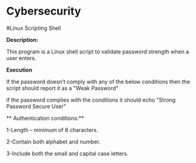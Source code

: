 # Cybersecurity

#Linux Scripting Shell

**Description:**

This program is a Linux shell script to validate password strength when a user enters.

**Execution**

If the password doesn’t comply with any of the below conditions then the script should report it as a "Weak Password"
  
if the password complies with the conditions it should echo "Strong Password Secure User"
  
**  Authentication conditions:**
  
1-Length – minimum of 8 characters. 

2-Contain both alphabet and number. 

3-Include both the small and capital case letters. 
